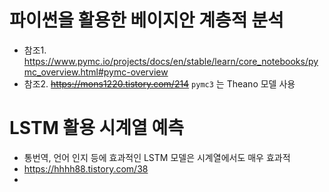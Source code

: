# 파이썬을 활용한 베이지안 계층적 분석


- 참조1. https://www.pymc.io/projects/docs/en/stable/learn/core_notebooks/pymc_overview.html#pymc-overview
- 참조2. <del>https://mons1220.tistory.com/214</del> `pymc3` 는 Theano 모델 사용


# LSTM 활용 시계열 예측

- 통번역, 언어 인지 등에 효과적인 LSTM 모델은 시계열에서도 매우 효과적
- https://hhhh88.tistory.com/38
- 